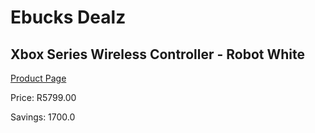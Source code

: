 
# Ebucks Dealz
## Xbox Series Wireless Controller - Robot White
[Product Page](https://www.ebucks.com/web/shop/productSelected.do?prodId=1076274097&catId=365757697)

Price: R5799.00

Savings: 1700.0


	